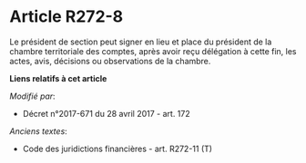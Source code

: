 # Article R272-8

Le président de section peut signer en lieu et place du président de la chambre territoriale des comptes, après avoir reçu
délégation à cette fin, les actes, avis, décisions ou observations de la chambre.

**Liens relatifs à cet article**

_Modifié par_:

  - Décret n°2017-671 du 28 avril 2017 - art. 172

_Anciens textes_:

  - Code des juridictions financières - art. R272-11 (T)
